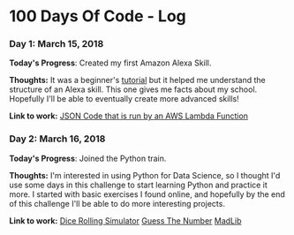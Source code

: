 # 100 Days Of Code - Log

### Day 1: March 15, 2018

**Today's Progress**: Created my first Amazon Alexa Skill.

**Thoughts:** It was a beginner's [tutorial](https://learn.amazonfutureengineer.com/alexa/fact-skill) but it helped me understand the structure of an Alexa skill. This one gives me facts about my school. Hopefully I'll be able to eventually create more advanced skills!

**Link to work:** [JSON Code that is run by an AWS Lambda Function](https://github.com/lorbichara/100-days-of-code/blob/master/myschoolfacts.js)

### Day 2: March 16, 2018

**Today's Progress**: Joined the Python train.

**Thoughts:** I'm interested in using Python for Data Science, so I thought I'd use some days in this challenge to start learning Python and practice it more. I started with basic exercises I found online, and hopefully by the end of this challenge I'll be able to do more interesting projects.

**Link to work:** [Dice Rolling Simulator](https://github.com/lorbichara/100-days-of-code/blob/master/Python/DiceRollingSimulator.py)
				  [Guess The Number](https://github.com/lorbichara/100-days-of-code/blob/master/Python/GuessTheNumber.py)
				  [MadLib](https://github.com/lorbichara/100-days-of-code/blob/master/Python/MadLib.py)